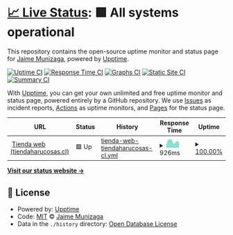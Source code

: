 # [📈 Live Status](https://jmunizaga.github.io/harucosas-status): <!--live status--> **🟩 All systems operational**

This repository contains the open-source uptime monitor and status page for [Jaime Munizaga](https://jmunizaga.github.io/harucosas-status), powered by [Upptime](https://github.com/upptime/upptime).

[![Uptime CI](https://github.com/jmunizaga/harucosas-status/workflows/Uptime%20CI/badge.svg)](https://github.com/jmunizaga/harucosas-status/actions?query=workflow%3A%22Uptime+CI%22)
[![Response Time CI](https://github.com/jmunizaga/harucosas-status/workflows/Response%20Time%20CI/badge.svg)](https://github.com/jmunizaga/harucosas-status/actions?query=workflow%3A%22Response+Time+CI%22)
[![Graphs CI](https://github.com/jmunizaga/harucosas-status/workflows/Graphs%20CI/badge.svg)](https://github.com/jmunizaga/harucosas-status/actions?query=workflow%3A%22Graphs+CI%22)
[![Static Site CI](https://github.com/jmunizaga/harucosas-status/workflows/Static%20Site%20CI/badge.svg)](https://github.com/jmunizaga/harucosas-status/actions?query=workflow%3A%22Static+Site+CI%22)
[![Summary CI](https://github.com/jmunizaga/harucosas-status/workflows/Summary%20CI/badge.svg)](https://github.com/jmunizaga/harucosas-status/actions?query=workflow%3A%22Summary+CI%22)

With [Upptime](https://upptime.js.org), you can get your own unlimited and free uptime monitor and status page, powered entirely by a GitHub repository. We use [Issues](https://github.com/jmunizaga/harucosas-status/issues) as incident reports, [Actions](https://github.com/jmunizaga/harucosas-status/actions) as uptime monitors, and [Pages](https://jmunizaga.github.io/harucosas-status) for the status page.

<!--start: status pages-->
<!-- This summary is generated by Upptime (https://github.com/upptime/upptime) -->
<!-- Do not edit this manually, your changes will be overwritten -->
<!-- prettier-ignore -->
| URL | Status | History | Response Time | Uptime |
| --- | ------ | ------- | ------------- | ------ |
| <img alt="" src="https://icons.duckduckgo.com/ip3/www.tiendaharucosas.cl.ico" height="13"> [Tienda web (tiendaharucosas.cl)](https://www.tiendaharucosas.cl) | 🟩 Up | [tienda-web-tiendaharucosas-cl.yml](https://github.com/jmunizaga/harucosas-status/commits/HEAD/history/tienda-web-tiendaharucosas-cl.yml) | <details><summary><img alt="Response time graph" src="./graphs/tienda-web-tiendaharucosas-cl/response-time-week.png" height="20"> 926ms</summary><br><a href="https://jmunizaga.github.io/harucosas-status/history/tienda-web-tiendaharucosas-cl"><img alt="Response time 942" src="https://img.shields.io/endpoint?url=https%3A%2F%2Fraw.githubusercontent.com%2Fjmunizaga%2Fharucosas-status%2FHEAD%2Fapi%2Ftienda-web-tiendaharucosas-cl%2Fresponse-time.json"></a><br><a href="https://jmunizaga.github.io/harucosas-status/history/tienda-web-tiendaharucosas-cl"><img alt="24-hour response time 1344" src="https://img.shields.io/endpoint?url=https%3A%2F%2Fraw.githubusercontent.com%2Fjmunizaga%2Fharucosas-status%2FHEAD%2Fapi%2Ftienda-web-tiendaharucosas-cl%2Fresponse-time-day.json"></a><br><a href="https://jmunizaga.github.io/harucosas-status/history/tienda-web-tiendaharucosas-cl"><img alt="7-day response time 926" src="https://img.shields.io/endpoint?url=https%3A%2F%2Fraw.githubusercontent.com%2Fjmunizaga%2Fharucosas-status%2FHEAD%2Fapi%2Ftienda-web-tiendaharucosas-cl%2Fresponse-time-week.json"></a><br><a href="https://jmunizaga.github.io/harucosas-status/history/tienda-web-tiendaharucosas-cl"><img alt="30-day response time 843" src="https://img.shields.io/endpoint?url=https%3A%2F%2Fraw.githubusercontent.com%2Fjmunizaga%2Fharucosas-status%2FHEAD%2Fapi%2Ftienda-web-tiendaharucosas-cl%2Fresponse-time-month.json"></a><br><a href="https://jmunizaga.github.io/harucosas-status/history/tienda-web-tiendaharucosas-cl"><img alt="1-year response time 942" src="https://img.shields.io/endpoint?url=https%3A%2F%2Fraw.githubusercontent.com%2Fjmunizaga%2Fharucosas-status%2FHEAD%2Fapi%2Ftienda-web-tiendaharucosas-cl%2Fresponse-time-year.json"></a></details> | <details><summary><a href="https://jmunizaga.github.io/harucosas-status/history/tienda-web-tiendaharucosas-cl">100.00%</a></summary><a href="https://jmunizaga.github.io/harucosas-status/history/tienda-web-tiendaharucosas-cl"><img alt="All-time uptime 99.99%" src="https://img.shields.io/endpoint?url=https%3A%2F%2Fraw.githubusercontent.com%2Fjmunizaga%2Fharucosas-status%2FHEAD%2Fapi%2Ftienda-web-tiendaharucosas-cl%2Fuptime.json"></a><br><a href="https://jmunizaga.github.io/harucosas-status/history/tienda-web-tiendaharucosas-cl"><img alt="24-hour uptime 100.00%" src="https://img.shields.io/endpoint?url=https%3A%2F%2Fraw.githubusercontent.com%2Fjmunizaga%2Fharucosas-status%2FHEAD%2Fapi%2Ftienda-web-tiendaharucosas-cl%2Fuptime-day.json"></a><br><a href="https://jmunizaga.github.io/harucosas-status/history/tienda-web-tiendaharucosas-cl"><img alt="7-day uptime 100.00%" src="https://img.shields.io/endpoint?url=https%3A%2F%2Fraw.githubusercontent.com%2Fjmunizaga%2Fharucosas-status%2FHEAD%2Fapi%2Ftienda-web-tiendaharucosas-cl%2Fuptime-week.json"></a><br><a href="https://jmunizaga.github.io/harucosas-status/history/tienda-web-tiendaharucosas-cl"><img alt="30-day uptime 100.00%" src="https://img.shields.io/endpoint?url=https%3A%2F%2Fraw.githubusercontent.com%2Fjmunizaga%2Fharucosas-status%2FHEAD%2Fapi%2Ftienda-web-tiendaharucosas-cl%2Fuptime-month.json"></a><br><a href="https://jmunizaga.github.io/harucosas-status/history/tienda-web-tiendaharucosas-cl"><img alt="1-year uptime 99.99%" src="https://img.shields.io/endpoint?url=https%3A%2F%2Fraw.githubusercontent.com%2Fjmunizaga%2Fharucosas-status%2FHEAD%2Fapi%2Ftienda-web-tiendaharucosas-cl%2Fuptime-year.json"></a></details>

<!--end: status pages-->

[**Visit our status website →**](https://jmunizaga.github.io/harucosas-status)

## 📄 License

- Powered by: [Upptime](https://github.com/upptime/upptime)
- Code: [MIT](./LICENSE) © [Jaime Munizaga](https://jmunizaga.github.io/harucosas-status)
- Data in the `./history` directory: [Open Database License](https://opendatacommons.org/licenses/odbl/1-0/)
